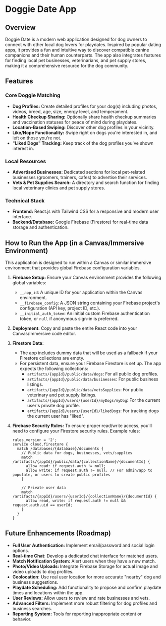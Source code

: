 # Doggie Date App

## Overview
Doggie Date is a modern web application designed for dog owners to connect with other local dog lovers for playdates. Inspired by popular dating apps, it provides a fun and intuitive way to discover compatible canine companions and their human counterparts. The app also integrates features for finding local pet businesses, veterinarians, and pet supply stores, making it a comprehensive resource for the dog community.

## Features

### Core Doggie Matching
* **Dog Profiles:** Create detailed profiles for your dog(s) including photos, videos, breed, age, size, energy level, and temperament.
* **Health Checkup Sharing:** Optionally share health checkup summaries and vaccination statuses for peace of mind during playdates.
* **Location-Based Swiping:** Discover other dog profiles in your vicinity.
* **Like/Nope Functionality:** Swipe right on dogs you're interested in, and left on those you're not.
* **"Liked Dogs" Tracking:** Keep track of the dog profiles you've shown interest in.

### Local Resources
* **Advertised Businesses:** Dedicated sections for local pet-related businesses (groomers, trainers, cafes) to advertise their services.
* **Vets & Pet Supplies Search:** A directory and search function for finding local veterinary clinics and pet supply stores.

### Technical Stack
* **Frontend:** React.js with Tailwind CSS for a responsive and modern user interface.
* **Backend/Database:** Google Firebase (Firestore) for real-time data storage and authentication.

## How to Run the App (in a Canvas/Immersive Environment)

This application is designed to run within a Canvas or similar immersive environment that provides global Firebase configuration variables.

1.  **Firebase Setup:** Ensure your Canvas environment provides the following global variables:
    * `__app_id`: A unique ID for your application within the Canvas environment.
    * `__firebase_config`: A JSON string containing your Firebase project's configuration (API key, project ID, etc.).
    * `__initial_auth_token`: An initial custom Firebase authentication token, or `null` if anonymous sign-in is preferred.

2.  **Deployment:** Copy and paste the entire React code into your Canvas/Immersive code editor.

3.  **Firestore Data:**
    * The app includes dummy data that will be used as a fallback if your Firestore collections are empty.
    * For persistent data, ensure your Firebase Firestore is set up. The app expects the following collections:
        * `artifacts/{appId}/public/data/dogs`: For all public dog profiles.
        * `artifacts/{appId}/public/data/businesses`: For public business listings.
        * `artifacts/{appId}/public/data/vetsSupplies`: For public veterinary and pet supply listings.
        * `artifacts/{appId}/users/{userId}/myDogs/myDog`: For the current user's private dog profile.
        * `artifacts/{appId}/users/{userId}/likedDogs`: For tracking dogs the current user has "liked".

4.  **Firebase Security Rules:** To ensure proper read/write access, you'll need to configure your Firestore security rules. Example rules:

    ```firestore
    rules_version = '2';
    service cloud.firestore {
      match /databases/{database}/documents {
        // Public data for dogs, businesses, vets/supplies
        match /artifacts/{appId}/public/data/{collectionName}/{documentId} {
          allow read: if request.auth != null;
          allow write: if request.auth != null; // For admin/app to populate, or users to create public profiles
        }

        // Private user data
        match /artifacts/{appId}/users/{userId}/{collectionName}/{documentId} {
          allow read, write: if request.auth != null && request.auth.uid == userId;
        }
      }
    }
    ```

## Future Enhancements (Roadmap)

* **Full User Authentication:** Implement email/password and social login options.
* **Real-time Chat:** Develop a dedicated chat interface for matched users.
* **Match Notification System:** Alert users when they have a new match.
* **Photo/Video Uploads:** Integrate Firebase Storage for actual image and video uploads to dog profiles.
* **Geolocation:** Use real user location for more accurate "nearby" dog and business suggestions.
* **Playdate Scheduling:** Add functionality to propose and confirm playdate times and locations within the app.
* **User Reviews:** Allow users to review and rate businesses and vets.
* **Advanced Filters:** Implement more robust filtering for dog profiles and business searches.
* **Reporting System:** Tools for reporting inappropriate content or behavior.
